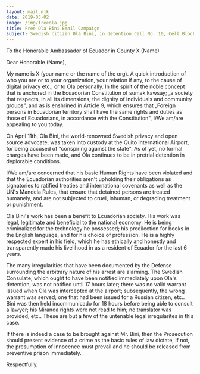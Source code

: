 ```yaml
---
layout: mail.njk
date: 2019-05-02
image: /img/freeola.jpg
title: Free Ola Bini Email Campaign
subject: Swedish citizen Ola Bini, in detention Cell No. 10, Cell Block "El Placer", in the CDP, El Inca, Quito, Ecuador.
---
```


To the Honorable Ambassador of Ecuador in County X (Name)

Dear Honorable (Name),

My name is X  (your name or the name of the org). A quick introduction of who you are or to your organization, your relation if any, to the cause of digital privacy etc., or to Ola personally.
In the spirit of the noble concept that is anchored in the Ecuadorian Constitution of sumak kawsay;
„a society that respects, in all its dimensions, the dignity of individuals and community groups", and as is enshrined in Article 9, which ensures that „Foreign persons in Ecuadorian territory shall have the same rights and duties as those of Ecuadorians, in accordance with the Constitution", I/We am/are appealing to you today.

On April 11th, Ola Bini, the world-renowned Swedish privacy and open source advocate, was taken into custody at the Quito International Airport, for being accused of "conspiring against the state". As of yet, no formal charges have been made, and Ola continues to be in pretrial detention in deplorable conditions.

I/We am/are concerned that his basic Human Rights have been violated and that the Ecuadorian authorities aren't upholding their obligations as signatories to ratified treaties and international covenants as well as the UN's Mandela Rules, that ensure that detained persons are treated humanely, and are not subjected to cruel, inhuman, or degrading treatment or punishment.

Ola Bini's work has been a benefit to Ecuadorian society. His work was legal, legitimate and beneficial to the national economy. He is being criminalized for the technology he possessed; his predilection for books in the English language, and for his choice of profession. He is a highly respected expert in his field, which he has ethically and honestly and transparently made his livelihood in as a resident of Ecuador for the last 6 years.

The many irregularities that have been documented by the Defense surrounding the arbitrary nature of his arrest are alarming. The Swedish Consulate, which ought to have been notified immediately upon Ola's detention, was not notified until 17 hours later; there was no valid warrant issued when Ola was intercepted at the airport; subsequently, the wrong warrant was served; one that had been issued for a Russian citizen, etc.. Bini was then held incommunicado for 18 hours before being able to consult a lawyer; his Miranda rights were not read to him; no translator was provided, etc.. These are but a few of the untenable legal irregularites in this case.

If there is indeed a case to be brought against Mr. Bini, then the Prosecution should present evidence of a crime as the basic rules of law dictate, If not, the presumption of innocence must prevail and he should be released from preventive prison immediately.

Respectfully,
